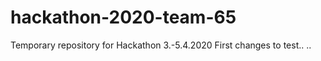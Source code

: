 # hackathon-2020-team-65
Temporary repository for Hackathon 3.-5.4.2020
First changes to test.. 
..
